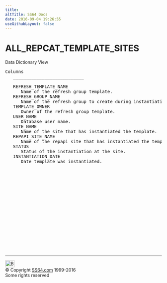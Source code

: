 ```yaml
---
title:
altTitle: SS64 Docs
date: 2016-09-04 19:26:55
useGithubLayout: false
---
```

<!-- #BeginLibraryItem "/Library/head_orad.lbi" --><!-- #EndLibraryItem --><h1>ALL_REPCAT_TEMPLATE_SITES </h1><p> Data Dictionary View </p> 
 
<pre>Columns
   ___________________________
 
   REFRESH_TEMPLATE_NAME
      Name of the refresh group template.
   REFRESH_GROUP_NAME
      Name of the refresh group to create during instantiation.
   TEMPLATE_OWNER
      Owner of the refresh group template.
   USER_NAME
      Database user name.
   SITE_NAME
      Name of the site that has instantiated the template.
   REPAPI_SITE_NAME
      Name of the repapi site that has instantiated the template.
   STATUS
      Status of the instantiation at the site.
   INSTANTIATION_DATE
      Date template was instantiated.

</pre><!-- #BeginLibraryItem "/Library/foot_orad.lbi" --><p><script async="" src="//pagead2.googlesyndication.com/pagead/js/adsbygoogle.js"></script>
<!-- oracle-footer -->
<ins class="adsbygoogle" style="display:inline-block;width:300px;height:250px" data-ad-client="ca-pub-6140977852749469" data-ad-slot="4275490898"></ins>
<script>
(adsbygoogle = window.adsbygoogle || []).push({});
</script></p>
<hr>
<div id="bl" class="footer"><a href="#"><img src="../images/top.png" width="30" height="22" alt="Back to the Top"></a></div>
<div id="br" class="footer, tagline">© Copyright <a href="http://ss64.com/">SS64.com</a> 1999-2016<br>
Some rights reserved</div>
<!-- #EndLibraryItem -->

